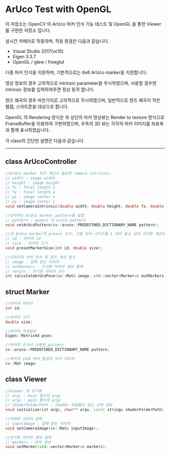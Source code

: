 # ArUco Test with OpenGL

이 저장소는 OpenCV 의 ArUco 마커 인식 기능 테스트 및 OpenGL 을 통한 Viewer 를 구현한 저장소 입니다.

실시간 카메라로 작동하며, 작동 환경은 다음과 같습니다.

- Visual Studio 2017(vc15)
- Eigen 3.3.7
- OpenGL / glew / freeglut

다중 마커 인식을 지원하며, 기본적으로는 6x6 ArUco marker을 지원합니다. 

영상 정보의 경우 고의적으로 intrinsic parameter을 무시하였으며, 사용할 경우엔 intrinsic 정보를 입력하여주면 정상 동작 합니다.

렌즈 왜곡의 경우 마찬가지로 고의적으로 무시하였으며, 일반적으로 렌즈 왜곡이 적은 웹캠, 스마트폰을 대상으로 합니다.

OpenGL 의 Rendering 방식은 좌 상단의 마커 영상뷰는 Render to texture 방식으로 FrameBuffer을 이용하여 구현하였으며, 우측의 3D 뷰는 각각의 마커 이미지를 좌표축과 함께 표시하였습니다.

각 class의 간단한 설명은 다음과 같습니다

---

## class ArUcoController

```cpp
//ArUco marker 포즈 계산시 필요한 camera intrinsic.
// width : image width
// height : image height
// fx : focal length x
// fy : focal length y
// px : image center x
// py : image center y
void setCameraIntrinsic(double width, double height, double fx, double fy, double px, double py);

//인식하는 ArUco marker pattern을 설정.
// pattern : opencv 의 aruco pattern
void setArUcoPattern(cv::aruco::PREDEFINED_DICTIONARY_NAME pattern);

//각 ArUco marker의 preset 크기. 기본 마커 사이즈를 1 이라 놓고 상대 크기로 계산하여 입력.
// id : 마커의 id
// size : 마커의 크기
void presetMarkerSize(int id, double size);

//이미지의 마커 인식 및 포즈 계산 함수
// image : 입력 받는 이미지
// outMarkers : 인식한 마커의 정보 출력
// return : 인식한 마커의 갯수
int calculateArUcoPose(cv::Mat& image, std::vector<Marker>& outMarkers);
```

## struct Marker

```cpp
//마커의 아이디
int id;

//마커의 크기
double size;

//마커의 자세정보
Eigen::Matrix4d pose;

//마커의 인식시 사용된 pattern
cv::aruco::PREDEFINED_DICTIONARY_NAME pattern;

//마커의 id로 부터 합성된 마커 이미지
cv::Mat image;
```

## class Viewer

```cpp
//Viewer 의 초기화
// argc : main 함수의 argc
// argv : main 함수의 argv
// shaderFolderPath : shader 파일들이 입는 상위 경로
void initialize(int argc, char** argv, const string& shaderFolderPath);

//카메라 이미지 입력
// inputImage : 입력 받는 이미지
void setCameraImage(cv::Mat& inputImage);

//인식한 마커의 정보 입력
// markers : 마커 정보
void setMarker(std::vector<Marker>& markers);
```
